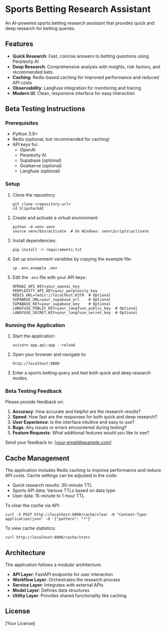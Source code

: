 # Sports Betting Research Assistant

An AI-powered sports betting research assistant that provides quick and deep research for betting queries.

## Features

- **Quick Research**: Fast, concise answers to betting questions using Perplexity AI
- **Deep Research**: Comprehensive analysis with insights, risk factors, and recommended bets
- **Caching**: Redis-based caching for improved performance and reduced API costs
- **Observability**: Langfuse integration for monitoring and tracing
- **Modern UI**: Clean, responsive interface for easy interaction

## Beta Testing Instructions

### Prerequisites

- Python 3.9+
- Redis (optional, but recommended for caching)
- API keys for:
  - OpenAI
  - Perplexity AI
  - Supabase (optional)
  - Goalserve (optional)
  - Langfuse (optional)

### Setup

1. Clone the repository:
   ```
   git clone <repository-url>
   cd SlipsharkAI
   ```

2. Create and activate a virtual environment:
   ```
   python -m venv venv
   source venv/bin/activate  # On Windows: venv\Scripts\activate
   ```

3. Install dependencies:
   ```
   pip install -r requirements.txt
   ```

4. Set up environment variables by copying the example file:
   ```
   cp .env.example .env
   ```

5. Edit the `.env` file with your API keys:
   ```
   OPENAI_API_KEY=your_openai_key
   PERPLEXITY_API_KEY=your_perplexity_key
   REDIS_URL=redis://localhost:6379  # Optional
   SUPABASE_URL=your_supabase_url    # Optional
   SUPABASE_KEY=your_supabase_key    # Optional
   LANGFUSE_PUBLIC_KEY=your_langfuse_public_key  # Optional
   LANGFUSE_SECRET_KEY=your_langfuse_secret_key  # Optional
   ```

### Running the Application

1. Start the application:
   ```
   uvicorn app.api:app --reload
   ```

2. Open your browser and navigate to:
   ```
   http://localhost:8000
   ```

3. Enter a sports betting query and test both quick and deep research modes.

### Beta Testing Feedback

Please provide feedback on:

1. **Accuracy**: How accurate and helpful are the research results?
2. **Speed**: How fast are the responses for both quick and deep research?
3. **User Experience**: Is the interface intuitive and easy to use?
4. **Bugs**: Any issues or errors encountered during testing?
5. **Feature Requests**: What additional features would you like to see?

Send your feedback to: [your-email@example.com]

## Cache Management

The application includes Redis caching to improve performance and reduce API costs. Cache settings can be adjusted in the code:

- Quick research results: 30-minute TTL
- Sports API data: Various TTLs based on data type
- User data: 15-minute to 1-hour TTL

To clear the cache via API:
```
curl -X POST http://localhost:8000/cache/clear -H "Content-Type: application/json" -d '{"pattern": "*"}'
```

To view cache statistics:
```
curl http://localhost:8000/cache/stats
```

## Architecture

The application follows a modular architecture:

- **API Layer**: FastAPI endpoints for user interaction
- **Workflow Layer**: Orchestrates the research process
- **Service Layer**: Integrates with external APIs
- **Model Layer**: Defines data structures
- **Utility Layer**: Provides shared functionality like caching

## License

[Your License] 